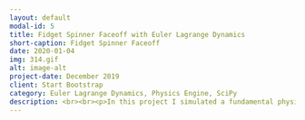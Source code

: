 ```yaml
---
layout: default
modal-id: 5
title: Fidget Spinner Faceoff with Euler Lagrange Dynamics 
short-caption: Fidget Spinner Faceoff 
date: 2020-01-04
img: 314.gif
alt: image-alt
project-date: December 2019
client: Start Bootstrap
category: Euler Lagrange Dynamics, Physics Engine, SciPy
description: <br><br><p>In this project I simulated a fundamental physical phenomenon - collision under external force. The goal of this project is to construct an essential building block for physics simulator, game engine, etc. The project is built using Lagriangian Dynamics and its numerical evaluation at each time step. </p> <br><br><p>The collision of two fidget spinners on a horizontal plane (gravity perpendicular to the plane).  The winning condition for this “fight” is to see which spinner can reach a wall first. One spinner is a rectangular prism and is modelled as a rectangle, with all sides being 1m long. Another spinner is a triangular cylinder and is modelled as a triangle, with all sides being 1m long. There will be friction on the ground.</p> <br><br><p><b>How to Detect Impact? - This is the Tricky Part of This Project</b><br> As shown in the below illustration, there is one frame at each apex of a disk. The x axis is always pointing along a side of the disk towards another apex, and the y axis is set up following the right hand rule. The way each frame is set up allows for a simple way to detect impacts and return the correct impact condition  - when a point enters an object, if not through a line that goes through one of the apexes, the point’s y coordinate in all the apex frames of the body will be positive. <br><br>For example, if point 1 of the triangle enters the rectangle, we can represent point 1’s body frame in the frames of the rectangle’s apexes a,b,c d - ga1, gb1, gc1, gd1, then we can easily extracts the y coordinate of point 1 in these frames and check if they are all positive. If so, there will be an impact <img src="https://user-images.githubusercontent.com/39393023/72278900-9409fc80-35fa-11ea-8ac6-3ad12326b8d2.png" alt="Log Yard" width="800" ></p><br><br><p><b>OK, Now How to Compute Velocities of the Two Objects After Imact?</b><br> The way to determine velocities after impact is the Canonical Langrangian Impact Update Method.</p> <br><center><img src="https://user-images.githubusercontent.com/39393023/72278748-4db49d80-35fa-11ea-8c12-b95e87d355cc.png" alt="Log Yard" width="250" ></center><br><br><p>H is the Hamiltonian, L is the Lagrangian Equation, q is the configuration variable vector, and <img src="http://latex.codecogs.com/gif.latex?\phi_p" border="0"/> is the "impact surface" (think of this as a set of equations in which all configuration variables during impact should satisfy)". The unknowns are <img src="http://latex.codecogs.com/gif.latex?\Dot_{q_+}" border="0"/>, the derivative of configuration variables q right after the impact, and two coefficient <img src="http://latex.codecogs.com/gif.latex?\lambda_I, \lambda_p" border="0"/>. Lastly, <img src="http://latex.codecogs.com/gif.latex?\tau_+, \tau_- " border="0"/>represent the times right before and right after the impact.</p> <br><br><p>For calculating the unknowns, H and L can be calculated using the canonical Euler-Lagrange Equations, so they can be easily computed. <b>Another tricky part is calculating the impact surface, </b> <img src="http://latex.codecogs.com/gif.latex?\phi" border="0"/>. In order to compute that which side a point crosses, let’s say point 1 of the triangle, we need to keep track of the y coordinate of point1 in all ga1, gb1, gc1, gd1 from the previous time instance. Once an impact is identified, the y coordinates of point 1 in all aforementioned frames are positive. If the y coordinate of one particular frame from the previous time instance was negative (there could be only one if the point did not cross through one of the apexes), we know for sure that the point crosses through the side that the frame’s x axis corresponding to.</p> <br><br><p>For example, if point 1 of the triangle crosses side AD into the rectangle, we can identify the impact condition by looking at the sign change in the y coordinate in gd1, yd1, because frame d has its x axis aligned with side AD. Then, the impact condition will be <img src="http://latex.codecogs.com/gif.latex?\phi=y_{d1} = 0" border="0"/></p><br><br><p><b>For more information, feel free to check out my <a href="https://colab.research.google.com/drive/1RC01ZiB3RvuVtoizZNib_rwEb-8QmcpA"> Google Colabotory Project</a> page, or <a href="index.html">shoot me a message!</a></b></p>
---
```

